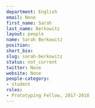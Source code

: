 ```yaml
---
department: English
email: None
first_name: Sarah
last_name: Berkowitz
layout: people
name: Sarah Berkowitz
position:
short_bio:
slug: sarah-berkowitz
status: not_current
twitter: None
website: None
people-category:
- student
roles:
- Prototyping Fellow, 2017-2018
---
```

